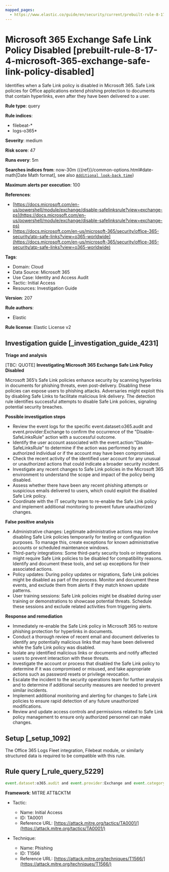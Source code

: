 ```yaml
---
mapped_pages:
  - https://www.elastic.co/guide/en/security/current/prebuilt-rule-8-17-4-microsoft-365-exchange-safe-link-policy-disabled.html
---
```


# Microsoft 365 Exchange Safe Link Policy Disabled [prebuilt-rule-8-17-4-microsoft-365-exchange-safe-link-policy-disabled]

Identifies when a Safe Link policy is disabled in Microsoft 365. Safe Link policies for Office applications extend phishing protection to documents that contain hyperlinks, even after they have been delivered to a user.

**Rule type**: query

**Rule indices**:

* filebeat-*
* logs-o365*

**Severity**: medium

**Risk score**: 47

**Runs every**: 5m

**Searches indices from**: now-30m ({{ref}}/common-options.html#date-math[Date Math format], see also [`Additional look-back time`](docs-content://solutions/security/detect-and-alert/create-detection-rule.md#rule-schedule))

**Maximum alerts per execution**: 100

**References**:

* [https://docs.microsoft.com/en-us/powershell/module/exchange/disable-safelinksrule?view=exchange-ps](https://docs.microsoft.com/en-us/powershell/module/exchange/disable-safelinksrule?view=exchange-ps)
* [https://docs.microsoft.com/en-us/microsoft-365/security/office-365-security/atp-safe-links?view=o365-worldwide](https://docs.microsoft.com/en-us/microsoft-365/security/office-365-security/atp-safe-links?view=o365-worldwide)

**Tags**:

* Domain: Cloud
* Data Source: Microsoft 365
* Use Case: Identity and Access Audit
* Tactic: Initial Access
* Resources: Investigation Guide

**Version**: 207

**Rule authors**:

* Elastic

**Rule license**: Elastic License v2

## Investigation guide [_investigation_guide_4231]

**Triage and analysis**

[TBC: QUOTE]
**Investigating Microsoft 365 Exchange Safe Link Policy Disabled**

Microsoft 365’s Safe Link policies enhance security by scanning hyperlinks in documents for phishing threats, even post-delivery. Disabling these policies can expose users to phishing attacks. Adversaries might exploit this by disabling Safe Links to facilitate malicious link delivery. The detection rule identifies successful attempts to disable Safe Link policies, signaling potential security breaches.

**Possible investigation steps**

* Review the event logs for the specific event.dataset:o365.audit and event.provider:Exchange to confirm the occurrence of the "Disable-SafeLinksRule" action with a successful outcome.
* Identify the user account associated with the event.action:"Disable-SafeLinksRule" to determine if the action was performed by an authorized individual or if the account may have been compromised.
* Check the recent activity of the identified user account for any unusual or unauthorized actions that could indicate a broader security incident.
* Investigate any recent changes to Safe Link policies in the Microsoft 365 environment to understand the scope and impact of the policy being disabled.
* Assess whether there have been any recent phishing attempts or suspicious emails delivered to users, which could exploit the disabled Safe Link policy.
* Coordinate with the IT security team to re-enable the Safe Link policy and implement additional monitoring to prevent future unauthorized changes.

**False positive analysis**

* Administrative changes: Legitimate administrative actions may involve disabling Safe Link policies temporarily for testing or configuration purposes. To manage this, create exceptions for known administrative accounts or scheduled maintenance windows.
* Third-party integrations: Some third-party security tools or integrations might require Safe Link policies to be disabled for compatibility reasons. Identify and document these tools, and set up exceptions for their associated actions.
* Policy updates: During policy updates or migrations, Safe Link policies might be disabled as part of the process. Monitor and document these events, and exclude them from alerts if they match known update patterns.
* User training sessions: Safe Link policies might be disabled during user training or demonstrations to showcase potential threats. Schedule these sessions and exclude related activities from triggering alerts.

**Response and remediation**

* Immediately re-enable the Safe Link policy in Microsoft 365 to restore phishing protection for hyperlinks in documents.
* Conduct a thorough review of recent email and document deliveries to identify any potentially malicious links that may have been delivered while the Safe Link policy was disabled.
* Isolate any identified malicious links or documents and notify affected users to prevent interaction with these threats.
* Investigate the account or process that disabled the Safe Link policy to determine if it was compromised or misused, and take appropriate actions such as password resets or privilege revocation.
* Escalate the incident to the security operations team for further analysis and to determine if additional security measures are needed to prevent similar incidents.
* Implement additional monitoring and alerting for changes to Safe Link policies to ensure rapid detection of any future unauthorized modifications.
* Review and update access controls and permissions related to Safe Link policy management to ensure only authorized personnel can make changes.


## Setup [_setup_1092]

The Office 365 Logs Fleet integration, Filebeat module, or similarly structured data is required to be compatible with this rule.


## Rule query [_rule_query_5229]

```js
event.dataset:o365.audit and event.provider:Exchange and event.category:web and event.action:"Disable-SafeLinksRule" and event.outcome:success
```

**Framework**: MITRE ATT&CKTM

* Tactic:

    * Name: Initial Access
    * ID: TA0001
    * Reference URL: [https://attack.mitre.org/tactics/TA0001/](https://attack.mitre.org/tactics/TA0001/)

* Technique:

    * Name: Phishing
    * ID: T1566
    * Reference URL: [https://attack.mitre.org/techniques/T1566/](https://attack.mitre.org/techniques/T1566/)



